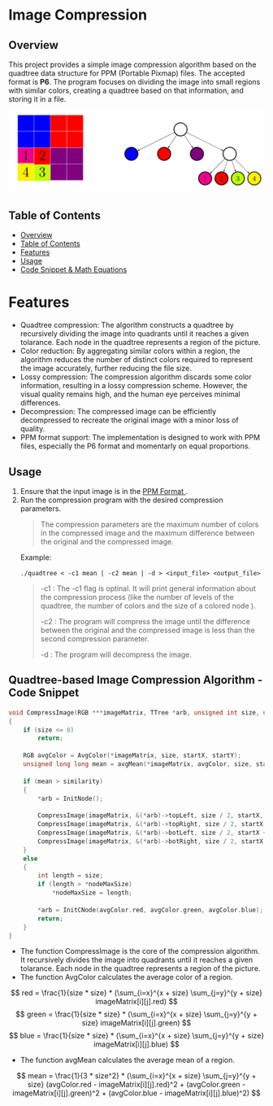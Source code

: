 # Image Compression

## Overview

This project provides a simple image compression algorithm based on the quadtree data structure for PPM (Portable Pixmap) files. The accepted format is **P6**. The program focuses on dividing the image into small regions with similar colors, creating a quadtree based on that information, and storing it in a file.

![alt text](./readme_image.png "Image Compression")

## Table of Contents

-   [Overview](#overview)
-   [Table of Contents](#table-of-contents)
-   [Features](#features)
-   [Usage](#usage)
-   [Code Snippet & Math Equations](#quadtree-based-image-compression-algorithm---code-snippet)

# Features

-   Quadtree compression: The algorithm constructs a quadtree by recursively dividing the image into quadrants until it reaches a given tolarance. Each node in the quadtree represents a region of the picture.
-   Color reduction: By aggregating similar colors within a region, the algorithm reduces the number of distinct colors required to represent the image accurately, further reducing the file size.
-   Lossy compression: The compression algorithm discards some color information, resulting in a lossy compression scheme. However, the visual quality remains high, and the human eye perceives minimal differences.
-   Decompression: The compressed image can be efficiently decompressed to recreate the original image with a minor loss of quality.
-   PPM format support: The implementation is designed to work with PPM files, especially the P6 format and momentarly on equal proportions.

## Usage

1.  Ensure that the input image is in the [PPM Format ](https://netpbm.sourceforge.net/doc/ppm.html).
2.  Run the compression program with the desired compression parameters.
    > The compression parameters are the maximum number of colors in the compressed image and the maximum difference between the original and the compressed image.
    >
    Example:
    ```
    ./quadtree < -c1 mean | -c2 mean | -d > <input_file> <output_file>
    ```
    > -c1 : The -c1 flag is optinal. It will print general information about the compression process (like the number of levels of the quadtree, the number of colors and the size of a colored node <pixel count>).
    >
    > -c2 : The program will compress the image until the difference between the original and the compressed image is less than the second compression parameter.
    >
    > -d  : The program will decompress the image.
    >


## Quadtree-based Image Compression Algorithm - Code Snippet

```c
void CompressImage(RGB ***imageMatrix, TTree *arb, unsigned int size, unsigned int startX, unsigned int startY, unsigned long long similarity, unsigned int *nodeMaxSize)
{
    if (size <= 0)
        return;

    RGB avgColor = AvgColor(*imageMatrix, size, startX, startY);
    unsigned long long mean = avgMean(*imageMatrix, avgColor, size, startX, startY);

    if (mean > similarity)
    {
        *arb = InitNode();

        CompressImage(imageMatrix, &(*arb)->topLeft, size / 2, startX, startY, similarity, nodeMaxSize);
        CompressImage(imageMatrix, &(*arb)->topRight, size / 2, startX, startY + size / 2, similarity, nodeMaxSize);
        CompressImage(imageMatrix, &(*arb)->botLeft, size / 2, startX + size / 2, startY, similarity, nodeMaxSize);
        CompressImage(imageMatrix, &(*arb)->botRight, size / 2, startX + size / 2, startY + size / 2, similarity, nodeMaxSize);
    }
    else
    {
        int length = size;
        if (length > *nodeMaxSize)
            *nodeMaxSize = length;

        *arb = InitCNode(avgColor.red, avgColor.green, avgColor.blue);
        return;
    }
}
```
-   The function CompressImage is the core of the compression algorithm. It recursively divides the image into quadrants until it reaches a given tolarance. Each node in the quadtree represents a region of the picture.
-   The function AvgColor calculates the average color of a region.

$$
    red = \frac{1}{size * size} * (\sum_{i=x}^{x + size} \sum_{j=y}^{y + size} imageMatrix[i][j].red)
$$
$$
    green = \frac{1}{size * size} * (\sum_{i=x}^{x + size} \sum_{j=y}^{y + size} imageMatrix[i][j].green)
$$
$$
    blue = \frac{1}{size * size} * (\sum_{i=x}^{x + size} \sum_{j=y}^{y + size} imageMatrix[i][j].blue)
$$
-   The function avgMean calculates the average mean of a region.

$$
    mean = \frac{1}{3 * size^2} * (\sum_{i=x}^{x + size} \sum_{j=y}^{y + size} (avgColor.red - imageMatrix[i][j].red)^2 + (avgColor.green - imageMatrix[i][j].green)^2 + (avgColor.blue - imageMatrix[i][j].blue)^2)
$$